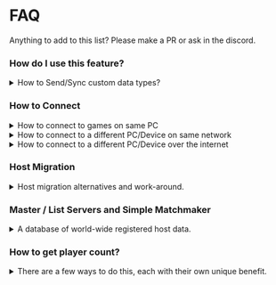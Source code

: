 # FAQ

Anything to add to this list? Please make a PR or ask in the discord.

### How do I use this feature?

<details>
  <summary>How to Send/Sync custom data types?</summary>
  
  Mirror can automatically create Serialization functions for many custom data types when your scripts are compiled.

  For example, mirror will automatically create a functions for `MyCustomStruct` so that it can be sent without any extra work.
  ```cs
  [ClientRpc]
  public void RpcDoSomething(MyCustomStruct data)
  {
      // do stuff here
  }

  struct MyCustomStruct
  {
      int someNumber;
      Vector3 somePosition;
  }
  ```

  For More details 
  - [DataTypes](https://mirror-networking.com/docs/Guides/DataTypes.html)
  - [Serialization](https://mirror-networking.com/docs/Guides/Serialization.html)
</details>


### How to Connect

<details>
  <summary>How to connect to games on same PC</summary>

  Make sure the networkAddress field on NetworkManager or the Hud is set up `localHost`
</details>

<details>
  <summary>How to connect to a different PC/Device on same network</summary>

  Set the networkAddress field to the LAN IP of the host `192.168.x.x`

  *In some cases you may need additional steps, check below*

  To check ip on Windows you can open powershell and use the `ipconfig` command, then under your current adapter (ethernet/wifi/etc) look for `IPv4 Address`

  ` IPv4 Address. . . . . . . . . . . : 192.168.x.x `
</details>

<details>
  <summary>How to connect to a different PC/Device over the internet </summary>

  Set the networkAddress field to be the IP address of the host (google 'whats my IP')

  > This section does not cover relays/dedicated vps/headless features

  For this to work, you will need to do **some** of the following, most of these depend on your set up and router

  - **Port forward**: you'll have to login your Router
    - Either forward your game port (default is 7777) for your PC's local IP. (192.168.1.20 for example) 
    - Or the quick (but less safe) add that local IP to DMZ.

  - **PC Firewalls**: 
    - You can turn it off for a quick test (And turn it back on later)
    - manually allow the editor and any builds you create it in firewalls settings.

  - Try from a build rather than the Unity Editor
  
  - Some anti virus/phones may have additional blocking.
    - You can turn it off for a quick test (And turn it back on later)
  
  - In rare cases ISPs or companies/schools block ports and connections, this is harder to adjust yourself.

  If you need more help it is best to google for guide for your setup and router.

  An alternative to the above is to use a dedicated server (vps) or use a relay.
</details>


### Host Migration

<details>
  <summary>Host migration alternatives and work-around.</summary>

Host migration as of writing is not built into Mirror, and it is best to avoid Host Migration completely if you can.
Below are some tips as to why, and how you can add a host migration-like alternative.
  - Dedicated hosts should rarely ever be closed (If you are doing games that need to stay open such as MMO's).
  - Short arena maps, take players back to the games list/matchmaker, so they can just join another, nice and simple.

The work around is to basically fake the host migration, store info of a backup host on players game, upon disconnection, reconnect everyone in the game to that new host, then restore positions and variable data back to how it was before the original host dissappeared.
- Test players connections when they join, find one with unblocked ports, and decent ping/latency.
- Send this players data (IP and Port) on all connected players games.
- Save various player info, either locally or on that backup host, such as player positions, health etc
- Upon disconnection from server, call a function to connect to the backup hoster StartClient( BackupIP - BackupPort ).
- As the scenes will most likely reset, along with players respawning, you now need to set player position back to your stored one that was saved either via checkpoints, or in the disconnect detection callback.
- Cover all this up with a UI, saying please wait (optional, should happen in the blink of an eye).

Depending on what your game is like, it'll either be easy or difficult to add the work-around.
An example of these are:
- (easier) A game only needing player position data such as "Fall Guys".
- (difficult) Forge of Empires, a game where created objects are placed, soldiers, vehicles, various other crafts and upgrades, all with their own levels/stats.

</details>

### Master / List Servers and Simple Matchmaker

<details>
  <summary>A database of world-wide registered host data.</summary>
    
All the hosts, dedicated or player hosts, get added into a list database, players get the list and can choose who to join.
Using a list server means players do not have to manually enter IP addresses and Ports, it is all done behind the scenes, and works for localhost, LAN, and WAN connection types.
You can show as much, or as little data as you like to the players, such as host name, type (deathmatch), player count (45 / 50), ping, enemy difficulty, map, region etc

- Mirror Listserver: Mirror squad manage and host this for you, you pay monthly subscription, but do not have to worry about setting up or maintaining it.
- Node ListServer: Free, but you host the files yourself on an unblocked PC, like a VPS. Has a wide variety of customisable features, best option if you want self hosted dedicated games.
- Dark Reflective Mirror:  This is a list server and a relay, it is free, but you host and manage the files yourself.
Relays offer an unblocked route of traffic, but at the cost of extra latency/increased ping. This relay will test for a direct connection first, then fallback to routed traffic if that fails. Both the list server and relayed traffic is optional, you can use one part, and not the other.
This is the best option for player hosted games, where router port blocks are common.
    
Simple Matchmaker
- You can make matchmakers out of these list servers, simply hide the list to players, have them auto join a game with space. You could also filter out various requirements the player has set, for example, "USA" Region only, or "Lava Island" map.
    </details>
    
### How to get player count?

<details>
  <summary>There are a few ways to do this, each with their own unique benefit.</summary>
    
NetworkServer.connections.Count
- Socket connections, includes people without spawned prefabs, non authenticated, or that may have bugged out but during spawn, but have connected temporarily (Android users minimising game).  Only host / server can check this.

NetworkManager.singleton.numPlayers
- Number of active spawned player objects across all connections on the server.
Only host / server can check this, an example of how to sync this number to all players:
```cs
public class PlayerCounter : NetworkBehaviour
{
    [SyncVar(hook = nameof(OnNumPlayersChanged))]
    public int currentNumOfPlayers;

    // This fires on client when value changes
    void OnNumPlayersChanged(int _, int newValue)
    {
        // Put this in a UI
        Debug.Log(newValue);
    }
```
```cs
public class NewNetworkManager : NetworkManager
{
    // Assign in inspector by dragging scene object
    // with PlayerCounter script to this field.
    public PlayerCounter playerCounter;

    public override void OnServerAddPlayer(NetworkConnection conn)
    {
        base.OnServerAddPlayer(conn);
        playerCounter.currentNumOfPlayers = numPlayers;
    }

    public override void OnServerDisconnect(NetworkConnection conn)
    {
        base.OnServerDisconnect(conn);
        playerCounter.currentNumOfPlayers = numPlayers;
    }
}
```
Find by Player tag to array.
- Is a good way to distinguish between states, by applying the gameobjects tag for certain situtations, example states 'not ready', 'is dead', 'spectator'.
Example:
```cs
public class PlayerCounter : MonoBehaviour
{
    public Text canvasPlayerCount;
    public GameObject[] playersArray;

    public void ButtonFindPlayers()
    {
       playersArray = GameObject.FindGameObjectsWithTag("Player");
       canvasPlayerCount.text = "Players: " + playersArray.Length;
    }
}
```
    </details>
